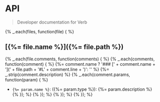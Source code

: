 # API
> Developer documentation for Verb

{% _.each(files, function(file) { %}
## [{%= file.name %}]({%= file.path %})
{% _.each(file.comments, function(comments) { %}
{% _.each(comments, function(comment) { %}
{%= comment.name ? '### [' + comment.name + '](' + file.path + '#L' + comment.line + ')': '' %}
{%= _.strip(comment.description) %}
{% _.each(comment.params, function(param) { %}
* `{%= param.name %}`: ({%= param.type %}): {%= param.description %}
{% }); %} {% }); %} {% }); %} {% }); %}